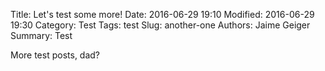 Title: Let's test some more!
Date: 2016-06-29 19:10
Modified: 2016-06-29 19:30
Category: Test
Tags: test
Slug: another-one
Authors: Jaime Geiger
Summary: Test

More test posts, dad?
